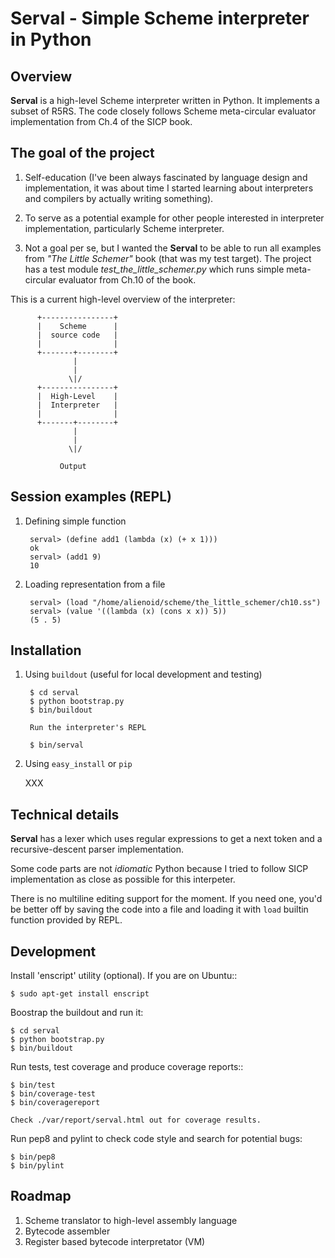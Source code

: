 Serval - Simple Scheme interpreter in Python
============================================

Overview
---------

**Serval** is a high-level Scheme interpreter written in Python.
It implements a subset of R5RS. The code closely follows
Scheme meta-circular evaluator implementation from Ch.4 of the SICP book.


The goal of the project
------------------------

1. Self-education (I've been always fascinated by language
   design and implementation, it was about time I started learning about
   interpreters and compilers by actually writing something).

2. To serve as a potential example for other people
   interested in interpreter implementation, particularly
   Scheme interpreter.

3. Not a goal per se, but I wanted the **Serval** to be able
   to run all examples from *"The Little Schemer"* book (that was
   my test target). The project has a test module *test_the_little_schemer.py*
   which runs simple meta-circular evaluator from Ch.10 of the book.

This is a current high-level overview of the interpreter:

          +----------------+
          |    Scheme      |
          |  source code   |
          |                |
          +-------+--------+
                  |
                  |
                 \|/
          +----------------+
          |  High-Level    |
          |  Interpreter   |
          |                |
          +-------+--------+
                  |
                  |
                 \|/

               Output


Session examples (REPL)
----------------------

1. Defining simple function

        serval> (define add1 (lambda (x) (+ x 1)))
        ok
        serval> (add1 9)
        10

2. Loading representation from a file

        serval> (load "/home/alienoid/scheme/the_little_schemer/ch10.ss")
        serval> (value '((lambda (x) (cons x x)) 5))
        (5 . 5)


Installation
------------

1. Using `buildout` (useful for local development and testing)

        $ cd serval
        $ python bootstrap.py
        $ bin/buildout

        Run the interpreter's REPL

        $ bin/serval

2. Using `easy_install` or `pip`

   XXX


Technical details
-----------------

**Serval** has a lexer which uses regular expressions to get a next token
and a recursive-descent parser implementation.

Some code parts are not *idiomatic* Python because I tried to follow SICP
implementation as close as possible for this interpeter.

There is no multiline editing support for the moment. If you need one,
you'd be better off by saving the code into a file and loading it with
`load` builtin function provided by REPL.

Development
-----------

Install 'enscript' utility (optional).
If you are on Ubuntu::

    $ sudo apt-get install enscript

Boostrap the buildout and run it:

    $ cd serval
    $ python bootstrap.py
    $ bin/buildout

Run tests, test coverage and produce coverage reports::

    $ bin/test
    $ bin/coverage-test
    $ bin/coveragereport

    Check ./var/report/serval.html out for coverage results.

Run pep8 and pylint to check code style and search for potential bugs:

    $ bin/pep8
    $ bin/pylint


Roadmap
-------

1. Scheme translator to high-level assembly language
2. Bytecode assembler
3. Register based bytecode interpretator (VM)